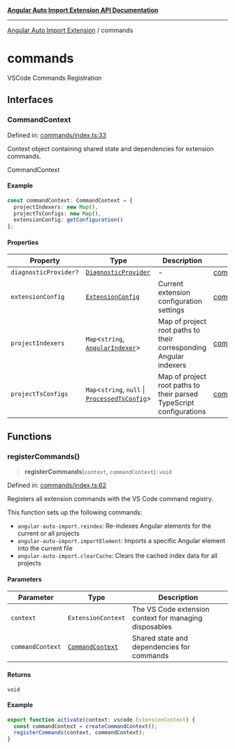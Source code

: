 [**Angular Auto Import Extension API Documentation**](README.md)

***

[Angular Auto Import Extension](README.md) / commands

# commands

VSCode Commands Registration

## Interfaces

### CommandContext

Defined in: [commands/index.ts:33](https://github.com/ngx-rock/vscode-angular-auto-import/blob/main/src/commands/index.ts#L33)

Context object containing shared state and dependencies for extension commands.

 CommandContext

#### Example

```typescript
const commandContext: CommandContext = {
  projectIndexers: new Map(),
  projectTsConfigs: new Map(),
  extensionConfig: getConfiguration()
};
```

#### Properties

| Property | Type | Description | Defined in |
| ------ | ------ | ------ | ------ |
| <a id="diagnosticprovider"></a> `diagnosticProvider?` | [`DiagnosticProvider`](providers/diagnostics.md#diagnosticprovider) | - | [commands/index.ts:40](https://github.com/ngx-rock/vscode-angular-auto-import/blob/main/src/commands/index.ts#L40) |
| <a id="extensionconfig"></a> `extensionConfig` | [`ExtensionConfig`](config/settings.md#extensionconfig) | Current extension configuration settings | [commands/index.ts:39](https://github.com/ngx-rock/vscode-angular-auto-import/blob/main/src/commands/index.ts#L39) |
| <a id="projectindexers"></a> `projectIndexers` | `Map`\<`string`, [`AngularIndexer`](services/indexer.md#angularindexer)\> | Map of project root paths to their corresponding Angular indexers | [commands/index.ts:35](https://github.com/ngx-rock/vscode-angular-auto-import/blob/main/src/commands/index.ts#L35) |
| <a id="projecttsconfigs"></a> `projectTsConfigs` | `Map`\<`string`, `null` \| [`ProcessedTsConfig`](types/tsconfig.md#processedtsconfig)\> | Map of project root paths to their parsed TypeScript configurations | [commands/index.ts:37](https://github.com/ngx-rock/vscode-angular-auto-import/blob/main/src/commands/index.ts#L37) |

## Functions

### registerCommands()

> **registerCommands**(`context`, `commandContext`): `void`

Defined in: [commands/index.ts:62](https://github.com/ngx-rock/vscode-angular-auto-import/blob/main/src/commands/index.ts#L62)

Registers all extension commands with the VS Code command registry.

This function sets up the following commands:
- `angular-auto-import.reindex`: Re-indexes Angular elements for the current or all projects
- `angular-auto-import.importElement`: Imports a specific Angular element into the current file
- `angular-auto-import.clearCache`: Clears the cached index data for all projects

#### Parameters

| Parameter | Type | Description |
| ------ | ------ | ------ |
| `context` | `ExtensionContext` | The VS Code extension context for managing disposables |
| `commandContext` | [`CommandContext`](#commandcontext) | Shared state and dependencies for commands |

#### Returns

`void`

#### Example

```typescript
export function activate(context: vscode.ExtensionContext) {
  const commandContext = createCommandContext();
  registerCommands(context, commandContext);
}
```
